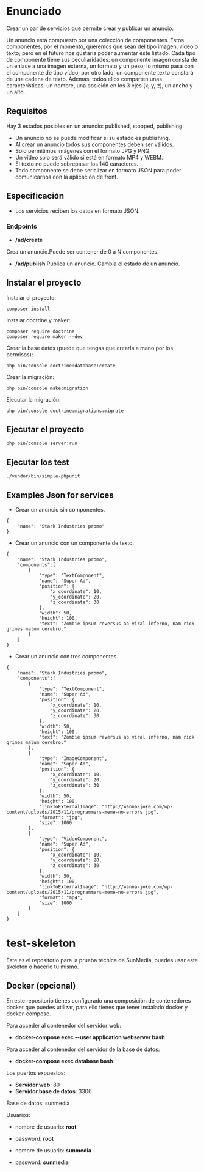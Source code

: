 # Enunciado

Crear un par de servicios que permite crear y publicar un anuncio. 

Un anuncio está compuesto por una colección de componentes. Estos componentes, por el
momento, queremos que sean del tipo imagen, vídeo o texto; pero en el futuro nos gustaría poder
aumentar este listado. Cada tipo de componente tiene sus peculiaridades: un componente imagen
consta de un enlace a una imagen externa, un formato y un peso; lo mismo pasa con el componente
de tipo vídeo; por otro lado, un componente texto constará de una cadena de texto. Además, todos
ellos comparten unas características: un nombre, una posición en los 3 ejes (x, y, z), un ancho y un
alto.

## Requisitos

Hay 3 estados posibles en un anuncio: published, stopped, publishing.

* Un anuncio no se puede modificar si su estado es publishing.
* Al crear un anuncio todos sus componentes deben ser válidos.
* Solo permitimos imágenes con el formato JPG y PNG.
* Un vídeo solo será válido si está en formato MP4 y WEBM.
* El texto no puede sobrepasar los 140 caracteres.
* Todo componente se debe serializar en formato JSON para poder comunicarnos con la
aplicación de front.

## Especificación
* Los servicios reciben los datos en formato JSON.


### Endpoints

* **/ad/create**

Crea un anuncio.Puede ser contener de 0 a N componentes. 

* **/ad/publish**
Publica un anuncio. Cambia el estado de un anuncio.

## Instalar el proyecto

Instalar el proyecto:

```
composer install
``` 

Instalar doctrine y maker:

```
composer require doctrine
composer require maker --dev
```

Crear la base datos (puede que tengas que crearla a mano por los permisos):

```
php bin/console doctrine:database:create
```

Crear la migración:

```
php bin/console make:migration
```

Ejecutar la migración:
```
php bin/console doctrine:migrations:migrate
```

## Ejecutar el proyecto

```
php bin/console server:run
``` 
 
## Ejecutar los test

```
./vendor/bin/simple-phpunit
```
 
## Examples Json for services

* Crear un anuncio sin componentes.
```
{
	"name": "Stark Industries promo"
}
```
* Crear un anuncio con un componente de texto.

```
{
	"name": "Stark Industries promo",
	"components":[
		{
			"type": "TextComponent",
			"name": "Super Ad",
            "position": {
                "x_coordinate": 10,
                "y_coordinate": 20,
                "z_coordinate": 30                
            },
            "width": 50,
            "height": 100,
            "text": "Zombie ipsum reversus ab viral inferno, nam rick grimes malum cerebro."
		}
	]
}
```

* Crear un anuncio con tres componentes.

```
{
	"name": "Stark Industries promo",
	"components":[
		{
			"type": "TextComponent",
			"name": "Super Ad",
            "position": {
                "x_coordinate": 10,
                "y_coordinate": 20,
                "z_coordinate": 30                
            },
            "width": 50,
            "height": 100,
            "text": "Zombie ipsum reversus ab viral inferno, nam rick grimes malum cerebro."
		},
		{
			"type": "ImageComponent",
			"name": "Super Ad",
            "position": {
                "x_coordinate": 10,
                "y_coordinate": 20,
                "z_coordinate": 30                
            },
            "width": 50,
            "height": 100,
            "linkToExternalImage": "http://wanna-joke.com/wp-content/uploads/2015/11/programmers-meme-no-errors.jpg",
            "format": "jpg",
            "size": 1000
		},
		{
			"type": "VideoComponent",
			"name": "Super Ad",
            "position": {
                "x_coordinate": 10,
                "y_coordinate": 20,
                "z_coordinate": 30                
            },
            "width": 50,
            "height": 100,
            "linkToExternalImage": "http://wanna-joke.com/wp-content/uploads/2015/11/programmers-meme-no-errors.jpg",
            "format": "mp4",
            "size": 1000
		}
	]
}
```


# test-skeleton

Este es el repositorio para la prueba técnica de SunMedia, puedes usar este skeleton o hacerlo tu mismo.


## Docker (opcional)

En este repositorio tienes configurado una composición de contenedores docker que puedes utilizar, para ello tienes que tener instalado docker y docker-compose.

Para acceder al contenedor del servidor web: 

  - **docker-compose exec --user application webserver bash**
  
Para acceder al contenedor del servidor de la base de datos: 

  - **docker-compose exec database bash**
  
Los puertos expuestos:

  - **Servidor web**: 80
  - **Servidor base de datos**: 3306
  
Base de datos: sunmedia

Usuarios:

  - nombre de usuario: **root**
  - password: **root**
  

  - nombre de usuario: **sunmedia**
  - password: **sunmedia**
  
  
